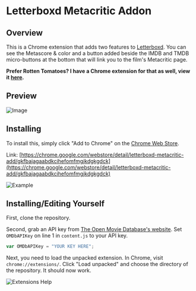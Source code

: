 # Letterboxd Metacritic Addon

## Overview

This is a Chrome extension that adds two features to [Letterboxd](https://letterboxd.com). You can see the Metascore & color and a button added beside the IMDB and TMDB micro-buttons at the bottom that will link you to the film's Metacritic page.

**Prefer Rotten Tomatoes? I have a Chrome extension for that as well, view it [here](https://github.com/WilliamWelsh/Letterboxd-Rotten-Tomatoes-Addon).**

## Preview

![Image](https://i.redd.it/j8lv5l0k1na21.png)



## Installing

To install this, simply click "Add to Chrome" on the [Chrome Web Store](https://chrome.google.com/webstore/detail/letterboxd-metacritic-add/gkfbajagaabdkcihefomfmgjkdgkgdck).

Link: [https://chrome.google.com/webstore/detail/letterboxd-metacritic-add/gkfbajagaabdkcihefomfmgjkdgkgdck](https://chrome.google.com/webstore/detail/letterboxd-metacritic-add/gkfbajagaabdkcihefomfmgjkdgkgdck) 

![Example](https://i.imgur.com/MjpAAkA.png)



## Installing/Editing Yourself

First, clone the repository.

Second, grab an API key from [The Open Movie Database's website](http://www.omdbapi.com/apikey.aspx). Set `OMDbAPIKey` on line 1 in `content.js` to your API key.

```js
var OMDbAPIKey = "YOUR KEY HERE";
```

Next, you need to load the unpacked extension. In Chrome, visit `chrome://extensions/`. Click "Load unpacked" and choose the directory of the repository. It should now work.

![Extensions Help](https://i.imgur.com/slc6Yst.png)